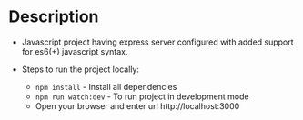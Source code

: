 # Description

* Javascript project having express server configured with added support for es6(+) javascript syntax.


* Steps to run the project locally:
  * `npm install` - Install all dependencies
  * `npm run watch:dev` - To run project in development mode
  *  Open your browser and enter url http://localhost:3000 
